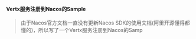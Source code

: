 ####  Vertx服务注册到Nacos的Sample
> 由于Nacos官方文档一直没有更新Nacos SDK的使用文档(阿里开源懂得都懂的)，所以写了一个Vertx服务注册到Nacos的Samp
